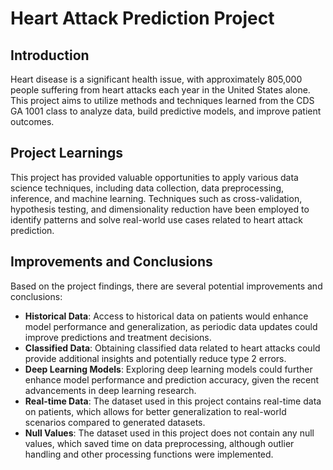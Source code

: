 # Heart Attack Prediction Project

## Introduction
Heart disease is a significant health issue, with approximately 805,000 people suffering from heart attacks each year in the United States alone. This project aims to utilize methods and techniques learned from the CDS GA 1001 class to analyze data, build predictive models, and improve patient outcomes.

## Project Learnings
This project has provided valuable opportunities to apply various data science techniques, including data collection, data preprocessing, inference, and machine learning. Techniques such as cross-validation, hypothesis testing, and dimensionality reduction have been employed to identify patterns and solve real-world use cases related to heart attack prediction.

## Improvements and Conclusions
Based on the project findings, there are several potential improvements and conclusions:

- **Historical Data**: Access to historical data on patients would enhance model performance and generalization, as periodic data updates could improve predictions and treatment decisions.
- **Classified Data**: Obtaining classified data related to heart attacks could provide additional insights and potentially reduce type 2 errors.
- **Deep Learning Models**: Exploring deep learning models could further enhance model performance and prediction accuracy, given the recent advancements in deep learning research.
- **Real-time Data**: The dataset used in this project contains real-time data on patients, which allows for better generalization to real-world scenarios compared to generated datasets.
- **Null Values**: The dataset used in this project does not contain any null values, which saved time on data preprocessing, although outlier handling and other processing functions were implemented.

